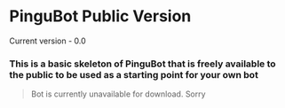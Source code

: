 # PinguBot Public Version
Current version - 0.0

### This is a basic skeleton of PinguBot that is freely available to the public to be used as a starting point for your own bot
> Bot is currently unavailable for download. Sorry

